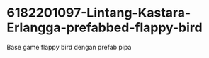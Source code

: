 # 6182201097-Lintang-Kastara-Erlangga-prefabbed-flappy-bird
Base game flappy bird dengan prefab pipa
